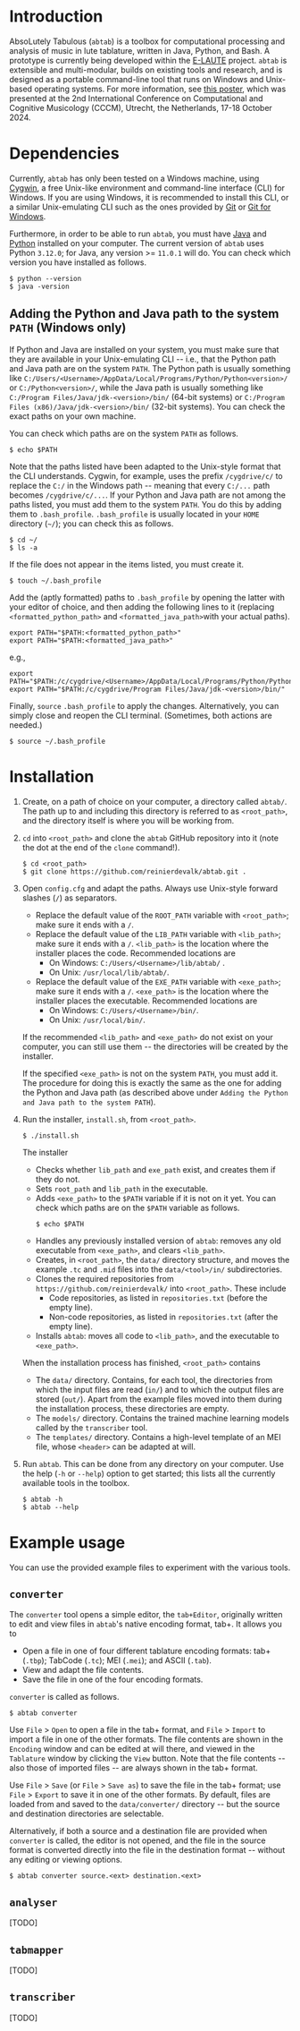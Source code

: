 # Introduction

AbsoLutely Tabulous (`abtab`) is a toolbox for computational processing and analysis of music in lute tablature, written in Java, Python, and Bash. A prototype is currently being developed within the [E-LAUTE]() project. `abtab` is extensible and multi-modular, builds on existing tools and research, and is designed as a portable command-line tool that runs on Windows and Unix-based operating systems. For more information, see [this poster](https://drive.google.com/file/d/14hKBHfRaqwZnS9KqpreFySfvTffAQ5PI/view?usp=sharing), which was presented at the 2nd International Conference on Computational and Cognitive Musicology (CCCM), Utrecht, the Netherlands, 17-18 October 2024.

# Dependencies
Currently, `abtab` has only been tested on a Windows machine, using [Cygwin](https://www.cygwin.com/), a free Unix-like environment and command-line interface (CLI) for Windows. If you are using Windows, it is recommended to install this CLI, or a similar Unix-emulating CLI such as the ones provided by [Git](https://git-scm.com/) or [Git for Windows](https://gitforwindows.org/).

Furthermore, in order to be able to run `abtab`, you must have [Java](https://www.java.com/) and [Python](https://www.python.org/downloads/) installed on your computer. The current version of `abtab` uses Python `3.12.0`; for Java, any version >= `11.0.1` will do. You can check which version you have installed as follows.

    $ python --version
    $ java -version 

## Adding the Python and Java path to the system `PATH` (Windows only)

If Python and Java are installed on your system, you must make sure that they are available in your Unix-emulating CLI -- i.e., that the Python path and Java path are on the system `PATH`. The Python path is usually something like `C:/Users/<Username>/AppData/Local/Programs/Python/Python<version>/` or `C:/Python<version>/`, while the Java path is usually something like `C:/Program Files/Java/jdk-<version>/bin/` (64-bit systems) or `C:/Program Files (x86)/Java/jdk-<version>/bin/` (32-bit systems). You can check the exact paths on your own machine.

You can check which paths are on the system `PATH` as follows.

    $ echo $PATH 

Note that the paths listed have been adapted to the Unix-style format that the CLI understands. Cygwin, for example, uses the prefix `/cygdrive/c/` to replace the `C:/` in the Windows path -- meaning that every `C:/...` path becomes `/cygdrive/c/...`. If your Python and Java path are not among the paths listed, you must add them to the system `PATH`. You do this by adding them to `.bash_profile`. `.bash_profile` is usually located in your `HOME` directory (`~/`); you can check this as follows.

    $ cd ~/
    $ ls -a

If the file does not appear in the items listed, you must create it.

    $ touch ~/.bash_profile

Add the (aptly formatted) paths to `.bash_profile` by opening the latter with your editor of choice, and then adding the following lines to it (replacing `<formatted_python_path>` and `<formatted_java_path>`with your actual paths).

    export PATH="$PATH:<formatted_python_path>"
    export PATH="$PATH:<formatted_java_path>"

e.g., 

    export PATH="$PATH:/c/cygdrive/<Username>/AppData/Local/Programs/Python/Python<version>/"
    export PATH="$PATH:/c/cygdrive/Program Files/Java/jdk-<version>/bin/"

Finally, `source` `.bash_profile` to apply the changes. Alternatively, you can simply close and reopen the CLI terminal. (Sometimes, both actions are needed.)

    $ source ~/.bash_profile

# Installation

1. Create, on a path of choice on your computer, a directory called `abtab/`. The path up to and including this directory is referred to as `<root_path>`, and the directory itself is where you will be working from.

2. `cd` into `<root_path>` and clone the `abtab` GitHub repository into it (note the dot at the end of the `clone` command!).
    ```
    $ cd <root_path>
    $ git clone https://github.com/reinierdevalk/abtab.git .
    ```

3. Open `config.cfg` and adapt the paths. Always use Unix-style forward slashes (`/`) as separators.
   - Replace the default value of the `ROOT_PATH` variable with `<root_path>`; make sure it ends with a `/`. 
   - Replace the default value of the `LIB_PATH` variable with `<lib_path>`; make sure it ends with a `/`. `<lib_path>` is the location where the installer places the code. Recommended locations are
     - On Windows: `C:/Users/<Username>/lib/abtab/` . 
     - On Unix: `/usr/local/lib/abtab/`.
   - Replace the default value of the `EXE_PATH` variable with `<exe_path>`; make sure it ends with a `/`. `<exe_path>` is the location where the installer places the executable. Recommended locations are 
     - On Windows: `C:/Users/<Username>/bin/`.
     - On Unix: `/usr/local/bin/`.
    
    If the recommended `<lib_path>` and `<exe_path>` do not exist on your computer, you can still use them -- the directories will be created by the installer.

    If the specified `<exe_path>` is not on the system `PATH`, you must add it. The procedure for doing this is exactly the same as the one for adding the Python and Java path (as described above under `Adding the Python and Java path to the system PATH`).  

4. Run the installer, `install.sh`, from `<root_path>`.
    ```
    $ ./install.sh
    ```
   The installer 
   - Checks whether `lib_path` and `exe_path` exist, and creates them if they do not.
   - Sets `root_path` and `lib_path` in the executable.
   - Adds `<exe_path>` to the `$PATH` variable if it is not on it yet. You can check which paths are on the `$PATH` variable as follows.
       ```
       $ echo $PATH
       ```
   - Handles any previously installed version of `abtab`: removes any old executable from `<exe_path>`, and clears `<lib_path>`.
   - Creates, in `<root_path>`, the `data/` directory structure, and moves the example `.tc` and `.mid` files into the `data/<tool>/in/` subdirectories.
   - Clones the required repositories from `https://github.com/reinierdevalk/` into `<root_path>`. These include
       - Code repositories, as listed in `repositories.txt` (before the empty line).
       - Non-code repositories, as listed in `repositories.txt` (after the empty line).
   - Installs `abtab`: moves all code to `<lib_path>`, and the executable to `<exe_path>`.

   When the installation process has finished, `<root_path>` contains
   - The `data/` directory. Contains, for each tool, the directories from which the input files are read (`in/`) and to which the output files are stored (`out/`). Apart from the example files moved into them during the installation process, these directories are empty.  
   - The `models/` directory. Contains the trained machine learning models called by the `transcriber` tool.
   - The `templates/` directory. Contains a high-level template of an MEI file, whose `<header>` can be adapted at will. 

5. Run `abtab`. This can be done from any directory on your computer. Use the help (`-h` or `--help`) option to get started; this lists all the currently available tools in the toolbox.
    ``` 
    $ abtab -h 
    $ abtab --help 
   ```

# Example usage
You can use the provided example files to experiment with the various tools. 
    
## `converter`
The `converter` tool opens a simple editor, the `tab+Editor`, originally written to edit and view files in `abtab`'s native encoding format, tab+. It allows you to
  - Open a file in one of four different tablature encoding formats: tab+ (`.tbp`); TabCode (`.tc`); MEI (`.mei`); and ASCII (`.tab`). 
  - View and adapt the file contents. 
  - Save the file in one of the four encoding formats.
 
`converter` is called as follows.

    $ abtab converter

 Use `File` > `Open` to open a file in the tab+ format, and `File` > `Import` to import a file in one of the other formats. The file contents are shown in the `Encoding` window and can be edited at will there, and viewed in the `Tablature` window by clicking the `View` button. Note that the file contents -- also those of imported files -- are always shown in the tab+ format.  

Use `File` > `Save` (or `File` > `Save as`) to save the file in the tab+ format; use `File` > `Export` to save it in one of the other formats. By default, files are loaded from and saved to the `data/converter/` directory -- but the source and destination directories are selectable.

Alternatively, if both a source and a destination file are provided when `converter` is called, the editor is not opened, and the file in the source format is converted directly into the file in the destination format -- without any editing or viewing options.

    $ abtab converter source.<ext> destination.<ext>

## `analyser`

[TODO]

## `tabmapper`

[TODO]

## `transcriber`

[TODO]
